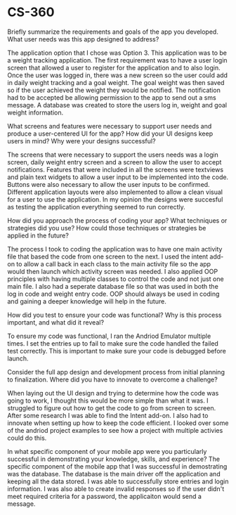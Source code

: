 # CS-360

Briefly summarize the requirements and goals of the app you developed. What user needs was this app designed to address?

  The application option that I chose was Option 3. This application was to be a weight tracking application. The first requirement was to have a user login screen that allowed a user to register for the application and to also login. Once the user
  was logged in, there was a new screen so the user could add in daily weight tracking and a goal weight. The goal weight was then saved so if the user achieved the weight they would be notified. The notification had to be accepted be allowing permission to the app to send out a sms message. 
  A database was created to store the users log in, weight and goal weight information. 

What screens and features were necessary to support user needs and produce a user-centered UI for the app? How did your UI designs keep users in mind? Why were your designs successful?

  The screens that were necessary to support the users needs was a login screen, daily weight entry screen and a screen to allow the user to accept notifications. Features that were included in all the screens were textviews and plain text widgets to allow a user input to be implemented into the code. 
  Buttons were also necessary to allow the user inputs to be confirmed. Different application layouts were also implemented to allow a clean visual for a user to use the application. In my opinion the designs were succesful as testing the application everything seemed to run correctly. 


How did you approach the process of coding your app? What techniques or strategies did you use? How could those techniques or strategies be applied in the future?

  The process I took to coding the application was to have one main activity file that based the code from one screen to the next. I used the intent add-on to allow a call back in each class to the main activity file so the app would then launch which activity screen was needed. I also applied OOP principles 
  with having multiple classes to control the code and not just one main file. I also had a seperate database file so that was used in both the log in code and weight entry code. OOP should always be used in coding and gaining a deeper knowledge will help in the future. 


How did you test to ensure your code was functional? Why is this process important, and what did it reveal?

  To ensure my code was functional, I ran the Andriod Emulator multiple times. I set the entries up to fail to make sure the code handled the failed test correctly. This is important to make sure your code is debugged before launch. 


Consider the full app design and development process from initial planning to finalization. Where did you have to innovate to overcome a challenge?

  When laying out the UI design and trying to determine how the code was going to work, I thought this would be more simple than what it was. I struggled to figure out how to get the code to go from screen to screen. After some research I was able to find the Intent add-on. I also had to innovate when setting up how to   keep the code efficient. I looked over some of the andriod project examples to see how a project with multiple activies could do this. 

In what specific component of your mobile app were you particularly successful in demonstrating your knowledge, skills, and experience?
  The specific component of the mobile app that I was successful in demostrating was the database. The database is the main driver off the application and keeping all the data stored. I was able to successfully store entries and login information. I was also able to create invalid responses so if the user didn't meet required criteria for a password, the applicaiton would send a message. 
